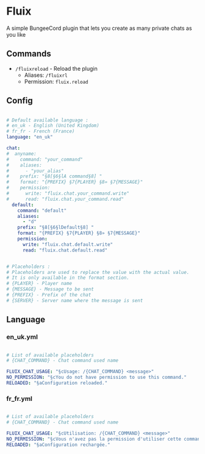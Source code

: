 # Fluix

A simple BungeeCord plugin that lets you create as many private chats as you like

## Commands

- `/fluixreload` - Reload the plugin
  - Aliases: `/fluixrl`
  - Permission: `fluix.reload`

## Config

```yaml

# Default available language :
# en_uk - English (United Kingdom)
# fr_fr - French (France)
language: "en_uk"

chat:
#  anyname:
#    command: "your_command"
#    aliases:
#      - "your_alias"
#    prefix: "§8[§6§lA command§8] "
#    format: "{PREFIX} §7{PLAYER} §8» §7{MESSAGE}"
#    permission:
#      write: "fluix.chat.your_command.write"
#      read: "fluix.chat.your_command.read"
  default:
    command: "default"
    aliases:
      - "d"
    prefix: "§8[§6§lDefault§8] "
    format: "{PREFIX} §7{PLAYER} §8» §7{MESSAGE}"
    permission:
      write: "fluix.chat.default.write"
      read: "fluix.chat.default.read"


# Placeholders :
# Placeholders are used to replace the value with the actual value.
# It is only available in the format section.
# {PLAYER} - Player name
# {MESSAGE} - Message to be sent
# {PREFIX} - Prefix of the chat
# {SERVER} - Server name where the message is sent
```

## Language

### en_uk.yml
```yaml

# List of available placeholders
# {CHAT_COMMAND} - Chat command used name

FLUIX_CHAT_USAGE: "§cUsage: /{CHAT_COMMAND} <message>"
NO_PERMISSION: "§cYou do not have permission to use this command."
RELOADED: "§aConfiguration reloaded."

```

### fr_fr.yml
```yaml

# List of available placeholders
# {CHAT_COMMAND} - Chat command used name

FLUIX_CHAT_USAGE: "§cUtilisation: /{CHAT_COMMAND} <message>"
NO_PERMISSION: "§cVous n'avez pas la permission d'utiliser cette commande."
RELOADED: "§aConfiguration rechargée."

```
